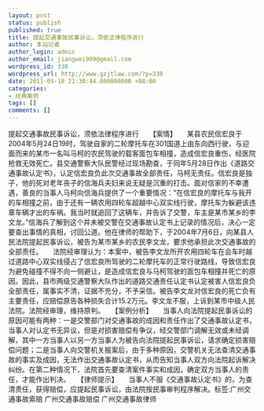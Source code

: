 ```yaml
---
layout: post
status: publish
published: true
title: 提起交通事故民事诉讼，须依法律程序进行
author: 本站记者
author_login: admin
author_email: jiangwei909@gmail.com
wordpress_id: 330
wordpress_url: http://www.gzjtlaw.com/?p=330
date: 2011-05-18 21:30:44.000000000 +08:00
categories:
- 经典案例
tags: []
comments: []
---
```

提起交通事故民事诉讼，须依法律程序进行　　【案情】　　某县农民信宏良于2004年5月24日19时，驾驶自家的二轮摩托车在301国道上由东向西行驶，与迎面而来的某市一名叫马柯的农民驾驶的载客面包车相撞，造成信宏良重伤，经医院抢救无效死亡。县交通警察大队民警经过现场勘查，于同年5月28日作出《道路交通事故认定书》，认定信宏良负此次交通事故全部责任，马柯无责任。信宏良是独子，他的死对老年丧子的信海兵夫妇来说无疑是沉重的打击。面对信家的不幸遭遇，善良的当事人马柯向信海兵提供了一个重要情况：&ldquo;在信宏良的摩托车与我开的车相撞之前，由于还有一辆农用四轮车超越中心双实线行驶，摩托车为躲避该违章车辆才出的车祸。我当时就追回了这辆车，并告诉了交警，车主是某市某乡的李文龙。&rdquo;信海兵了解到这个并未被交警在交通事故认定书上记录的情况后，决心一定要查出事情的真相，讨回公道。他在律师的帮助下，于2004年7月6日，向某县人民法院提起民事诉讼，被告为某市某乡的农民李文龙，要求他承担此次交通事故的全部责任。　　法院经审理认为：本案中，被告李文龙所开农用四轮车在会车时越过道路中心双实线侵占了信宏良所驾驶的二轮摩托车的正常行驶路线，导致信宏良为避免碰撞不得不向一侧避让，是造成信宏良与马柯驾驶的面包车相撞并死亡的原因。因此，县市两级交通警察大队作出的道路交通责任认定书认定被害人信宏良负全部责任，属事实不清，证据不充分，不予采信。被告李文龙对信宏良的死亡负有主要责任，应赔偿原告各种损失合计15.2万元。李文龙不服，上诉到某市中级人民法院。法院经审理，维持原判。　　【案例分析】　　当事人向法院提起民事诉讼的原因可能有两种：一是交警部门对交通事故的成因和责任作出了交通事故认定书，当事人对认定书无异议，但是对损害赔偿有争议，经交警部门调解无效或未经调解，其中一方当事人以另一方当事人为被告向法院提起民事诉讼，请求确定损害赔偿问题；二是当事人向交警机关报案后，由于多种原因，交警机关无法查清交通事故的事实及成因，无法作出交通事故认定书，从而告知当事人双方向法院起诉解决纠纷。在第二种情况下，法院首先要查清案件事实和成因，确定双方当事人的责任，才能作出判决。　　【律师提示】　　当事人不服《交通事故认定书》的，为查清责任，获得赔偿，应提起民事诉讼，由法院按民事审判程序解决。标签:广州交通事故索赔 广州交通事故赔偿 广州交通事故律师
